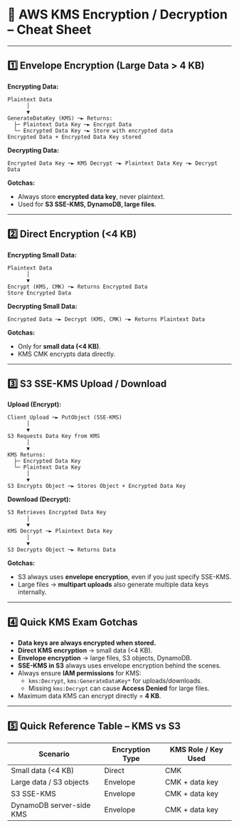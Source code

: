 # 🔹 AWS KMS Encryption / Decryption – Cheat Sheet

---

## 1️⃣ Envelope Encryption (Large Data > 4 KB)

**Encrypting Data:**
```
Plaintext Data
      │
      ▼
GenerateDataKey (KMS) ─► Returns:
  ├─ Plaintext Data Key ─► Encrypt Data
  └─ Encrypted Data Key ─► Store with encrypted data
Encrypted Data + Encrypted Data Key stored
```

**Decrypting Data:**
```
Encrypted Data Key ─► KMS Decrypt ─► Plaintext Data Key ─► Decrypt Data
```

**Gotchas:**
- Always store **encrypted data key**, never plaintext.  
- Used for **S3 SSE-KMS, DynamoDB, large files**.

---

## 2️⃣ Direct Encryption (<4 KB)

**Encrypting Small Data:**
```
Plaintext Data
      │
      ▼
Encrypt (KMS, CMK) ─► Returns Encrypted Data
Store Encrypted Data
```

**Decrypting Small Data:**
```
Encrypted Data ─► Decrypt (KMS, CMK) ─► Returns Plaintext Data
```

**Gotchas:**
- Only for **small data (<4 KB)**.  
- KMS CMK encrypts data directly.

---

## 3️⃣ S3 SSE-KMS Upload / Download

**Upload (Encrypt):**
```
Client Upload ─► PutObject (SSE-KMS)
      │
      ▼
S3 Requests Data Key from KMS
      │
      ▼
KMS Returns:
  ├─ Encrypted Data Key
  └─ Plaintext Data Key
      │
      ▼
S3 Encrypts Object ─► Stores Object + Encrypted Data Key
```

**Download (Decrypt):**
```
S3 Retrieves Encrypted Data Key
      │
      ▼
KMS Decrypt ─► Plaintext Data Key
      │
      ▼
S3 Decrypts Object ─► Returns Data
```

**Gotchas:**
- S3 always uses **envelope encryption**, even if you just specify SSE-KMS.  
- Large files → **multipart uploads** also generate multiple data keys internally.  

---

## 4️⃣ Quick KMS Exam Gotchas

- **Data keys are always encrypted when stored.**  
- **Direct KMS encryption** → small data (<4 KB).  
- **Envelope encryption** → large files, S3 objects, DynamoDB.  
- **SSE-KMS in S3** always uses envelope encryption behind the scenes.  
- Always ensure **IAM permissions** for KMS:
  - `kms:Decrypt`, `kms:GenerateDataKey*` for uploads/downloads.  
  - Missing `kms:Decrypt` can cause **Access Denied** for large files.  
- Maximum data KMS can encrypt directly = **4 KB**.  

---

## 5️⃣ Quick Reference Table – KMS vs S3

| Scenario                    | Encryption Type        | KMS Role / Key Used                 |
|-------------------------------|----------------------|-----------------------------------|
| Small data (<4 KB)           | Direct               | CMK                                |
| Large data / S3 objects      | Envelope             | CMK + data key                     |
| S3 SSE-KMS                    | Envelope             | CMK + data key                     |
| DynamoDB server-side KMS      | Envelope             | CMK + data key                     |
